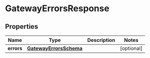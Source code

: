 

# GatewayErrorsResponse


## Properties

| Name | Type | Description | Notes |
|------------ | ------------- | ------------- | -------------|
|**errors** | [**GatewayErrorsSchema**](GatewayErrorsSchema.md) |  |  [optional] |



